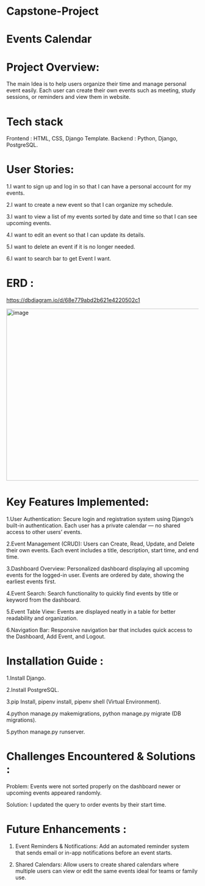 # Capstone-Project

# Events Calendar
# Project Overview:

The main Idea is to help users organize their time and manage personal event easily.
Each user can create their own events such as meeting, study sessions, or reminders and view them in website.

# Tech stack 

Frontend : HTML, CSS, Django Template.
Backend : Python, Django, PostgreSQL.

# User Stories:

1.I want to sign up and log in so that I can have a personal account for my events.

2.I want to create a new event so that I can organize my schedule.

3.I want to view a list of my events sorted by date and time so that I can see upcoming events.

4.I want to edit an event so that I can update its details.

5.I want to delete an event if it is no longer needed.

6.I want to search bar to get Event I want.

# ERD :

https://dbdiagram.io/d/68e779abd2b621e4220502c1

<img width="854" height="451" alt="image" src="https://github.com/user-attachments/assets/51ea10cf-0af3-4741-9ffd-37e7134faef1" />

# Key Features Implemented:

1.User Authentication:
Secure login and registration system using Django’s built-in authentication.
Each user has a private calendar — no shared access to other users’ events.

2.Event Management (CRUD):
Users can Create, Read, Update, and Delete their own events.
Each event includes a title, description, start time, and end time.

3.Dashboard Overview:
Personalized dashboard displaying all upcoming events for the logged-in user.
Events are ordered by date, showing the earliest events first.

4.Event Search:
Search functionality to quickly find events by title or keyword from the dashboard.

5.Event Table View:
Events are displayed neatly in a table for better readability and organization.

6.Navigation Bar:
Responsive navigation bar that includes quick access to the Dashboard, Add Event, and Logout.

# Installation Guide :

1.Install Django.

2.Install PostgreSQL.

3.pip Install, pipenv install, pipenv shell (Virtual Environment).

4.python manage.py makemigrations, python manage.py migrate (DB migrations).

5.python manage.py runserver.

# Challenges Encountered & Solutions :

Problem: 
Events were not sorted properly on the dashboard newer or upcoming events appeared randomly.

Solution:
I updated the query to order events by their start time.

# Future Enhancements :

1. Event Reminders & Notifications:
Add an automated reminder system that sends email or in-app notifications before an event starts.

2. Shared Calendars:
Allow users to create shared calendars where multiple users can view or edit the same events ideal for teams or family use.

